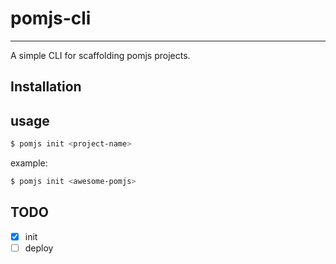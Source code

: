 # pomjs-cli
---
A simple CLI for scaffolding pomjs projects.

## Installation

## usage

```bash
$ pomjs init <project-name>
```

example:


```bash
$ pomjs init <awesome-pomjs>
```

## TODO

- [x] init
- [ ] deploy
